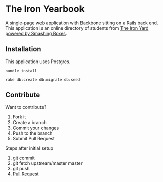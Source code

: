 # The Iron Yearbook
A single-page web application with Backbone sitting on a Rails back end. This
application is an online directory of students from [The Iron Yard powered by
Smashing Boxes](http://academy.smashingboxes.com/).

## Installation
This application uses Postgres.

```
bundle install
```

```
rake db:create db:migrate db:seed
```

## Contribute

Want to contribute?

1. Fork it
2. Create a branch
3. Commit your changes
4. Push to the branch
5. Submit Pull Request

Steps after initial setup
1. git commit
2. git fetch upstream/master master
3. git push
4. [Pull Request](www.github.com/jjlangholtz/iron_yearbook)
